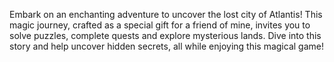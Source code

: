 Embark on an enchanting adventure to uncover the lost city of Atlantis! This magic journey, crafted as a special gift for a friend of mine, invites you to solve puzzles, complete quests and explore mysterious lands. Dive into this story and help uncover hidden secrets, all while enjoying this magical game!